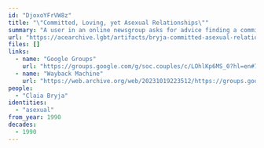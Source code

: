 ```yaml
---
id: "DjoxoYFrVW8z"
title: "\"Committed, Loving, yet Asexual Relationships\""
summary: "A user in an online newsgroup asks for advice finding a committed partnership as an sexual person"
url: "https://acearchive.lgbt/artifacts/bryja-committed-asexual-relationships"
files: []
links:
  - name: "Google Groups"
    url: "https://groups.google.com/g/soc.couples/c/LOhlKp6MS_0?hl=en#73727922e56309ef"
  - name: "Wayback Machine"
    url: "https://web.archive.org/web/20231019223512/https://groups.google.com/g/soc.couples/c/LOhlKp6MS_0?hl=en#73727922e56309ef"
people:
  - "Claia Bryja"
identities:
  - "asexual"
from_year: 1990
decades:
  - 1990
---
```

